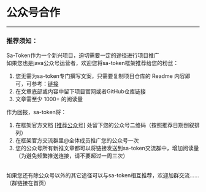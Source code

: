 # 公众号合作

--- 

### 推荐须知：
Sa-Token作为一个新兴项目，迫切需要一定的途径进行项目推广<br>
如果您也是java公众号运营者，欢迎您将sa-token框架推荐给您的粉丝：

1. 您无需为sa-token专门撰写文案，只需要复制项目仓库的 Readme 内容即可，可参考：[链接](https://mp.weixin.qq.com/s/xMCedNj6Nti2BwGzS9A0mg)
2. 在文章底部或内容中留下项目官网或者GitHub仓库链接
3. 文章需至少 1000+ 的阅读量

作为回报，sa-token将：
1. 在框架官方文档 [[推荐公众号]](/more/tj-gzh) 处留下您的公众号二维码（按照推荐日期倒叙排列）
2. 在框架官方交流群里@全体成员推广您的公众号一次
3. 您的公众号所有新推文章都可以将链接发送到sa-token交流群中，增加阅读量（为避免频繁推送连接，请不要超过一周三次）

<br>
如果您还有除公众号以外的其它途径可以与sa-token相互推荐，欢迎加群交流……（群链接在首页）

